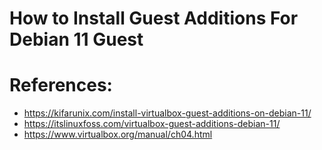 # How to Install Guest Additions For Debian 11 Guest


# References:
- https://kifarunix.com/install-virtualbox-guest-additions-on-debian-11/
- https://itslinuxfoss.com/virtualbox-guest-additions-debian-11/
- https://www.virtualbox.org/manual/ch04.html